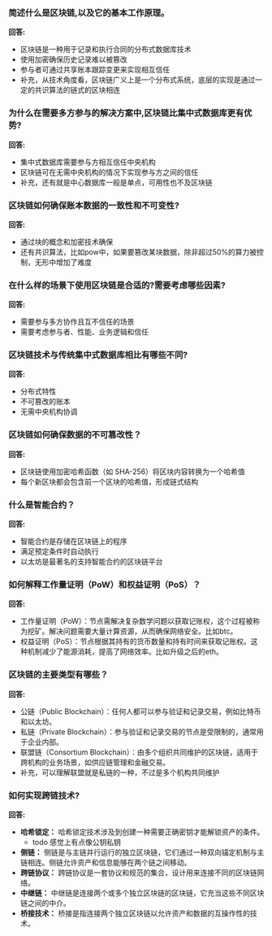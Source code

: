 
### 简述什么是区块链,以及它的基本工作原理。

**回答:**

- 区块链是一种用于记录和执行合同的分布式数据库技术
- 使用加密确保历史记录难以被篡改
- 参与者可通过共享账本跟踪变更来实现相互信任
- 补充，从技术角度看，区块链广义上是一个分布式系统，底层的实现是通过一定的共识算法的链式的区块相连

### 为什么在需要多方参与的解决方案中,区块链比集中式数据库更有优势?

**回答:**

- 集中式数据库需要参与方相互信任中央机构
- 区块链可在无需中央机构的情况下实现参与方之间的信任
- 补充，还有就是中心数据库一般是单点，可用性也不及区块链

### 区块链如何确保账本数据的一致性和不可变性?

**回答:**

- 通过块的概念和加密技术确保
- 还有共识算法，比如pow中，如果要篡改某块数据，除非超过50%的算力被控制，无形中增加了难度

### 在什么样的场景下使用区块链是合适的?需要考虑哪些因素?

**回答:**

- 需要参与多方协作且互不信任的场景
- 需要考虑参与者、性能、业务逻辑和信任

### 区块链技术与传统集中式数据库相比有哪些不同?

**回答:**

- 分布式特性
- 不可篡改的账本
- 无需中央机构协调

### 区块链如何确保数据的不可篡改性？

**回答:**

- 区块链使用加密哈希函数（如 SHA-256）将区块内容转换为一个哈希值
- 每个新区块都会包含前一个区块的哈希值，形成链式结构

### 什么是智能合约？

**回答:**

- 智能合约是存储在区块链上的程序
- 满足预定条件时自动执行
- 以太坊是最著名的支持智能合约的区块链平台

### 如何解释工作量证明（PoW）和权益证明（PoS）？

**回答:**

- 工作量证明（PoW）：节点需解决复杂数学问题以获取记账权，这个过程被称为挖矿。解决问题需要大量计算资源，从而确保网络安全。比如btc。
- 权益证明（PoS）：节点根据其持有的货币数量和持有时间来获取记账权。这种机制减少了能源消耗，提高了网络效率。比如升级之后的eth。

### 区块链的主要类型有哪些？

**回答:**

- 公链（Public Blockchain）：任何人都可以参与验证和记录交易，例如比特币和以太坊。
- 私链（Private Blockchain）：参与验证和记录交易的节点是受限制的，通常用于企业内部。
- 联盟链（Consortium Blockchain）：由多个组织共同维护的区块链，适用于跨机构的业务场景，如供应链管理和金融交易。
- 补充，可以理解联盟就是私链的一种，不过是多个机构共同维护

### 如何实现跨链技术?

**回答:**

- **哈希锁定：** 哈希锁定技术涉及到创建一种需要正确密钥才能解锁资产的条件。
  - todo 感觉上有点像公钥私钥
- **侧链：** 侧链是与主链并行运行的独立区块链，它们通过一种双向锚定机制与主链相连。侧链允许资产和信息能够在两个链之间移动。
- **跨链协议：** 跨链协议是一套协议和规范的集合，设计用来连接不同的区块链网络。
- **中继链：** 中继链是连接两个或多个独立区块链的区块链，它充当这些不同区块链之间的中介。
- **桥接技术：** 桥接是指连接两个独立区块链以允许资产和数据的互操作性的技术。
